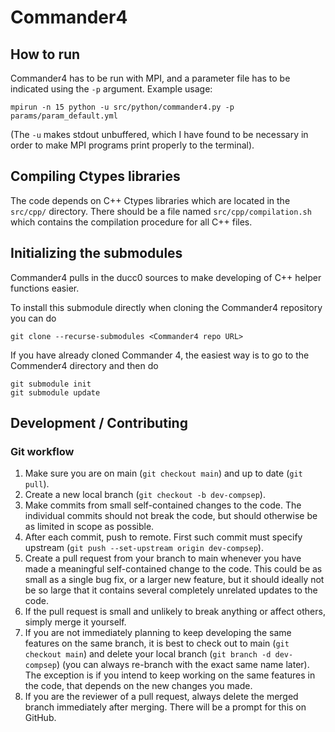 # Commander4

## How to run
Commander4 has to be run with MPI, and a parameter file has to be indicated using the `-p` argument. Example usage:
```
mpirun -n 15 python -u src/python/commander4.py -p params/param_default.yml
```
(The `-u` makes stdout unbuffered, which I have found to be necessary in order to make MPI programs print properly to the terminal).

## Compiling Ctypes libraries
The code depends on C++ Ctypes libraries which are located in the `src/cpp/` directory. There should be a file named `src/cpp/compilation.sh` which contains the compilation procedure for all C++ files.

## Initializing the submodules
Commander4 pulls in the ducc0 sources to make developing of C++ helper functions easier.

To install this submodule directly when cloning the Commander4 repository you can do
```
git clone --recurse-submodules <Commander4 repo URL>
```

If you have already cloned Commander 4,  the easiest way is to go to the Commender4 directory
and then do
```
git submodule init
git submodule update
```
## Development / Contributing
### Git workflow
1. Make sure you are on main (`git checkout main`) and up to date (`git pull`).
2. Create a new local branch (`git checkout -b dev-compsep`).
3. Make commits from small self-contained changes to the code. The individual commits should not break the code, but should otherwise be as limited in scope as possible.
4. After each commit, push to remote. First such commit must specify upstream (`git push --set-upstream origin dev-compsep`).
5. Create a pull request from your branch to main whenever you have made a meaningful self-contained change to the code. This could be as small as a single bug fix, or a larger new feature, but it should ideally not be so large that it contains several completely unrelated updates to the code.
6. If the pull request is small and unlikely to break anything or affect others, simply merge it yourself.
7. If you are not immediately planning to keep developing the same features on the same branch, it is best to check out to main (`git checkout main`) and delete your local branch (`git branch -d dev-compsep`) (you can always re-branch with the exact same name later). The exception is if you intend to keep working on the same features in the code, that depends on the new changes you made.
8. If you are the reviewer of a pull request, always delete the merged branch immediately after merging. There will be a prompt for this on GitHub.

